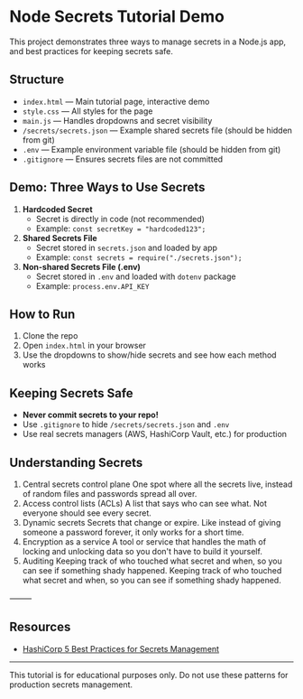 # Node Secrets Tutorial Demo

This project demonstrates three ways to manage secrets in a Node.js app, and best practices for keeping secrets safe.

## Structure

- `index.html` — Main tutorial page, interactive demo
- `style.css` — All styles for the page
- `main.js` — Handles dropdowns and secret visibility
- `/secrets/secrets.json` — Example shared secrets file (should be hidden from git)
- `.env` — Example environment variable file (should be hidden from git)
- `.gitignore` — Ensures secrets files are not committed

## Demo: Three Ways to Use Secrets

1. **Hardcoded Secret**
   - Secret is directly in code (not recommended)
   - Example: `const secretKey = "hardcoded123";`
2. **Shared Secrets File**
   - Secret stored in `secrets.json` and loaded by app
   - Example: `const secrets = require("./secrets.json");`
3. **Non-shared Secrets File (.env)**
   - Secret stored in `.env` and loaded with `dotenv` package
   - Example: `process.env.API_KEY`

## How to Run

1. Clone the repo
2. Open `index.html` in your browser
3. Use the dropdowns to show/hide secrets and see how each method works

## Keeping Secrets Safe

- **Never commit secrets to your repo!**
- Use `.gitignore` to hide `/secrets/secrets.json` and `.env`
- Use real secrets managers (AWS, HashiCorp Vault, etc.) for production

## Understanding Secrets

1. Central secrets control plane
    One spot where all the secrets live, instead of random files and passwords spread all over.
2. Access control lists (ACLs)
    A list that says who can see what. Not everyone should see every secret.
3. Dynamic secrets
    Secrets that change or expire. Like instead of giving someone a password forever, it only works for a short time.
4. Encryption as a service
    A tool or service that handles the math of locking and unlocking data so you don't have to build it yourself.
5. Auditing
    Keeping track of who touched what secret and when, so you can see if something shady happened.
Keeping track of who touched what secret and when, so you can see if something shady happened.

⸻

## Resources

- [HashiCorp 5 Best Practices for Secrets Management](https://www.hashicorp.com/resources/5-best-practices-for-secrets-management)

---
This tutorial is for educational purposes only. Do not use these patterns for production secrets management.
